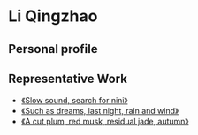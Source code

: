 # Li Qingzhao

## Personal profile

<profile-panel :info="info"></profile-panel>

## Representative Work

- [《Slow sound, search for nini》](./shengshengman.md)
- [《Such as dreams, last night, rain and wind》](./rumengling.md)
- [《A cut plum, red musk, residual jade, autumn》](./yijianmei.md)

<script>
export default {
  data() {
      return {
          info: {
              url: 'liqingzhao.jpg',
              label: 'Song Dynasty female writer',
              des: 'Li Qingzhao (March 13, 1084 - about 1155), No. Yi Anju, Han, Qizhou Jinan (now Zhangqiu District, Jinan City, Shandong Province). The female poet in the Song Dynasty, the representative of the slogan, is known as the "first talented woman of the ages."'
          }
      }
  }
}
</script>